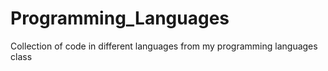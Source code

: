 # Programming_Languages
Collection of code in different languages from my programming languages class
